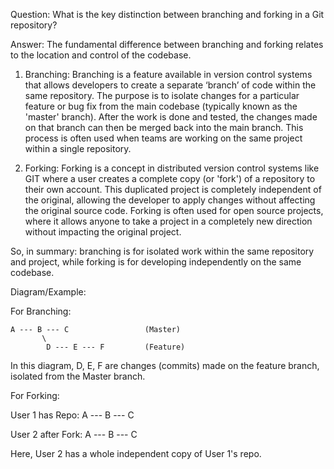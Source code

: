 Question: What is the key distinction between branching and forking in a Git repository?

Answer: The fundamental difference between branching and forking relates to the location and control of the codebase. 

1. Branching: Branching is a feature available in version control systems that allows developers to create a separate ‘branch’ of code within the same repository. The purpose is to isolate changes for a particular feature or bug fix from the main codebase (typically known as the 'master' branch). After the work is done and tested, the changes made on that branch can then be merged back into the main branch. This process is often used when teams are working on the same project within a single repository.

2. Forking: Forking is a concept in distributed version control systems like GIT where a user creates a complete copy (or 'fork') of a repository to their own account. This duplicated project is completely independent of the original, allowing the developer to apply changes without affecting the original source code. Forking is often used for open source projects, where it allows anyone to take a project in a completely new direction without impacting the original project. 

So, in summary: branching is for isolated work within the same repository and project, while forking is for developing independently on the same codebase.

Diagram/Example: 

For Branching: 

```
A --- B --- C                 (Master)
       \
        D --- E --- F         (Feature)
```
In this diagram, D, E, F are changes (commits) made on the feature branch, isolated from the Master branch.

For Forking: 

User 1 has Repo:   A --- B --- C

User 2 after Fork: A --- B --- C

Here, User 2 has a whole independent copy of User 1's repo.

